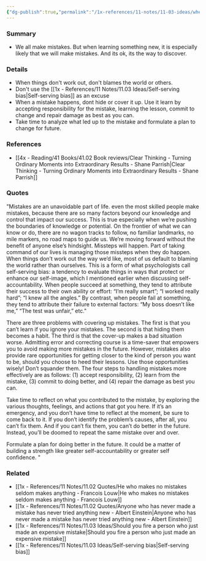 ```yaml
---
{"dg-publish":true,"permalink":"/1x-references/11-notes/11-03-ideas/when-pushing-boundaries-mistakes-are-inevitable/","title":"When pushing boundaries, mistakes are inevitable"}
---
```



### Summary
- We all make mistakes. But when learning something new, it is especially likely that we will make mistakes. And its ok, its the way to discover.

### Details
- When things don't work out, don't blames the world or others. 
- Don't use the [[1x - References/11 Notes/11.03 Ideas/Self-serving bias\|Self-serving bias]] as an excuse
- When a mistake happens, dont hide or cover it up. Use it learn by accepting responsibility for the mistake, learning the lesson, commit to change and repair damage as best as you can.
- Take time to analyze what led up to the mistake and formulate a plan to change for future.

### References
- [[4x - Reading/41 Books/41.02 Book reviews/Clear Thinking - Turning Ordinary Moments into Extraordinary Results - Shane  Parrish\|Clear Thinking - Turning Ordinary Moments into Extraordinary Results - Shane  Parrish]]

### Quotes
"Mistakes are an unavoidable part of life. even the most skilled people make mistakes, because there are so many factors beyond our knowledge and control that impact our success. This is true especially when we’re pushing the boundaries of knowledge or potential. On the frontier of what we can know or do, there are no wagon tracks to follow, no familiar landmarks, no mile markers, no road maps to guide us. We’re moving forward without the benefit of anyone else’s hindsight. Missteps will happen. Part of taking command of our lives is managing those missteps when they do happen. When things don’t work out the way we’d like, most of us default to blaming the world rather than ourselves. This is a form of what psychologists call self-serving bias: a tendency to evaluate things in ways that protect or enhance our self-image, which I mentioned earlier when discussing self-accountability. When people succeed at something, they tend to attribute their success to their own ability or effort: “I’m really smart”; “I worked really hard”; “I knew all the angles.” By contrast, when people fail at something, they tend to attribute their failure to external factors: “My boss doesn’t like me,” “The test was unfair,” etc."

There are three problems with covering up mistakes. The first is that you
can’t learn if you ignore your mistakes. The second is that hiding them becomes a habit. The third is that the cover-up makes a bad situation worse. Admitting error and correcting course is a time-saver that empowers you to avoid making more mistakes in the future. However, mistakes also provide rare opportunities for getting closer to the kind of person you want to be, should you choose to heed their lessons. Use those opportunities wisely! Don’t squander them. The four steps to handling mistakes more effectively are as follows: (1)
accept responsibility, (2) learn from the mistake, (3) commit to doing better, and (4) repair the damage as best you can.

Take time to reflect on what you contributed to the mistake, by exploring the various thoughts, feelings, and actions that got you here. If it’s an emergency, and you don’t have time to reflect at the moment, be sure to come back to it. If you don’t identify the problem’s causes, after all, you can’t fix them. And if you can’t fix them, you can’t do better in the future. Instead, you’ll be doomed to repeat the same mistake over and over.

Formulate a plan for doing better in the future. It could be a matter of building a strength like greater self-accountability or greater self confidence. "

### Related
- [[1x - References/11 Notes/11.02 Quotes/He who makes no mistakes seldom makes anything - Francois Louw\|He who makes no mistakes seldom makes anything - Francois Louw]]
- [[1x - References/11 Notes/11.02 Quotes/Anyone who has never made a mistake has never tried anything new - Albert Einstein\|Anyone who has never made a mistake has never tried anything new - Albert Einstein]]
- [[1x - References/11 Notes/11.03 Ideas/Should you fire a person who just made an expensive mistake\|Should you fire a person who just made an expensive mistake]]
- [[1x - References/11 Notes/11.03 Ideas/Self-serving bias\|Self-serving bias]]